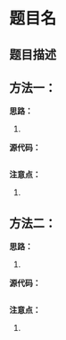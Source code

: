 # 题目名

## 题目描述





## 方法一：



**思路：**

1. 



**源代码：**

```cpp

```



**注意点：**

1. 



## 方法二：



**思路：**

1. 



**源代码：**

```cpp

```



**注意点：**

1. 



